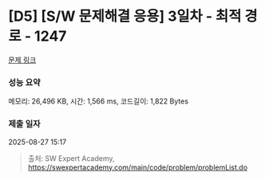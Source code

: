 # [D5] [S/W 문제해결 응용] 3일차 - 최적 경로 - 1247 

[문제 링크](https://swexpertacademy.com/main/code/problem/problemDetail.do?contestProbId=AV15OZ4qAPICFAYD) 

### 성능 요약

메모리: 26,496 KB, 시간: 1,566 ms, 코드길이: 1,822 Bytes

### 제출 일자

2025-08-27 15:17



> 출처: SW Expert Academy, https://swexpertacademy.com/main/code/problem/problemList.do